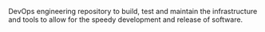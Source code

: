 DevOps engineering repository to build, test and maintain the infrastructure and tools to allow for the speedy development and release of software.
